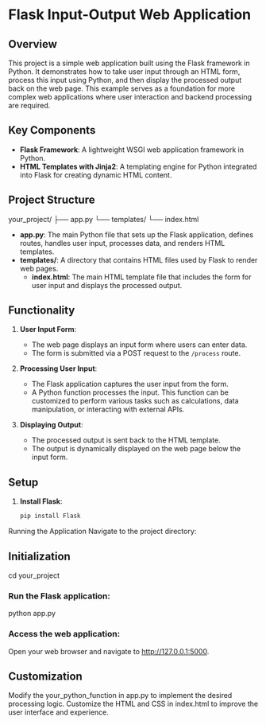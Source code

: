 # Flask Input-Output Web Application

## Overview

This project is a simple web application built using the Flask framework in Python. It demonstrates how to take user input through an HTML form, process this input using Python, and then display the processed output back on the web page. This example serves as a foundation for more complex web applications where user interaction and backend processing are required.

## Key Components

- **Flask Framework**: A lightweight WSGI web application framework in Python.
- **HTML Templates with Jinja2**: A templating engine for Python integrated into Flask for creating dynamic HTML content.

## Project Structure

your_project/
├── app.py
└── templates/
└── index.html


- **app.py**: The main Python file that sets up the Flask application, defines routes, handles user input, processes data, and renders HTML templates.
- **templates/**: A directory that contains HTML files used by Flask to render web pages.
  - **index.html**: The main HTML template file that includes the form for user input and displays the processed output.

## Functionality

1. **User Input Form**:
   - The web page displays an input form where users can enter data.
   - The form is submitted via a POST request to the `/process` route.

2. **Processing User Input**:
   - The Flask application captures the user input from the form.
   - A Python function processes the input. This function can be customized to perform various tasks such as calculations, data manipulation, or interacting with external APIs.

3. **Displaying Output**:
   - The processed output is sent back to the HTML template.
   - The output is dynamically displayed on the web page below the input form.

## Setup

1. **Install Flask**:
   ```bash
   pip install Flask
Running the Application
Navigate to the project directory:

## Initialization


cd your_project
### Run the Flask application:
python app.py

### Access the web application:
Open your web browser and navigate to http://127.0.0.1:5000.

## Customization
Modify the your_python_function in app.py to implement the desired processing logic.
Customize the HTML and CSS in index.html to improve the user interface and experience.